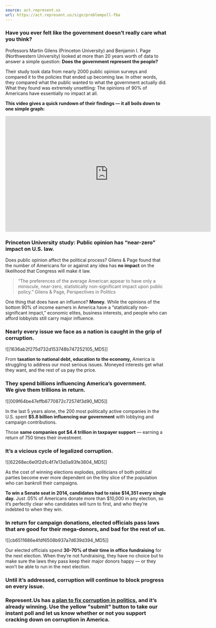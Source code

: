 ```yaml
---
source: act.represent.us
url: https://act.represent.us/sign/problempoll-fba
---
```


### Have you ever felt like the government doesn’t really care what you think?

Professors Martin Gilens (Princeton University) and Benjamin I. Page (Northwestern University) looked at more than 20 years worth of data to answer a simple question: **Does the government represent the people?**

Their study took data from nearly 2000 public opinion surveys and compared it to the policies that ended up becoming law. In other words, they compared what the public wanted to what the government actually did. What they found was extremely unsettling: The opinions of 90% of Americans have essentially no impact at all.

**This video gives a quick rundown of their findings — it all boils down to one simple graph:**

<iframe id="test" data-id="5tu32CCA_Ig" data-ru-trigger="data-ru-trigger-time=" frameborder="0" allowfullscreen="" allow="accelerometer; autoplay; clipboard-write; encrypted-media; gyroscope; picture-in-picture; web-share" referrerpolicy="strict-origin-when-cross-origin" title="Corruption is Legal in America" width="640" height="360" src="https://www.youtube.com/embed/5tu32CCA_Ig?enablejsapi=1&amp;origin=https%3A%2F%2Fact.represent.us&amp;widgetid=1"></iframe>

### Princeton University study: **Public opinion has “near-zero” impact on U.S. law**.

Does public opinion affect the political process? Gilens & Page found that the number of Americans for or against any idea has **no impact** on the likelihood that Congress will make it law. 

> “The preferences of the average American appear to have only a miniscule, near-zero, statistically non-significant impact upon public policy.” Gilens & Page, Perspectives in Politics

One thing that does have an influence? **Money**_**.**_ While the opinions of the bottom 90% of income earners in America have a “statistically non-significant impact,” economic elites, business interests, and people who can afford lobbyists still carry major influence.

### Nearly every issue we face as a nation is caught in the grip of corruption.

![[1636ab2f275d732d153748b747252105_MD5]]

From **taxation to national debt, education to the economy,** America is struggling to address our most serious issues. Moneyed interests get what they want, and the rest of us pay the price.

### They spend billions influencing America’s government. We give them trillions in return.

![[009f64be47effb6770872c72574f3d90_MD5]]

In the last 5 years alone, the 200 most politically active companies in the U.S. spent **$5.8 billion influencing our government** with lobbying and campaign contributions.

Those **same companies got $4.4 trillion in taxpayer support** — earning a return of 750 times their investment.

### It’s a vicious cycle of legalized corruption.

![[62268ec6e0f2d1c4f7e13d0a93fe3804_MD5]]

As the cost of winning elections explodes, politicians of both political parties become ever more dependent on the tiny slice of the population who can bankroll their campaigns.

**To win a Senate seat in 2014, candidates had to raise $14,351 every single day.** Just .05% of Americans donate more than $10,000 in any election, so it’s perfectly clear who candidates will turn to first, and who they’re indebted to when they win.

### In return for campaign donations, elected officials pass laws that are good for their mega-donors, and bad for the rest of us.

![[cb6511686e4fdf6508b937a7d639d394_MD5]]

Our elected officials spend **30-70% of their time in office fundraising** for the next election. When they’re not fundraising, they have no choice but to make sure the laws they pass keep their major donors happy — or they won’t be able to run in the next election.

### Until it’s addressed, corruption will continue to block progress on every issue.

### Represent.Us has [a plan to fix corruption in politics](https://represent.us/the-strategy-to-end-corruption/), and it’s already winning. Use the yellow "submit" button to take our instant poll and let us know whether or not you support cracking down on corruption in America.
